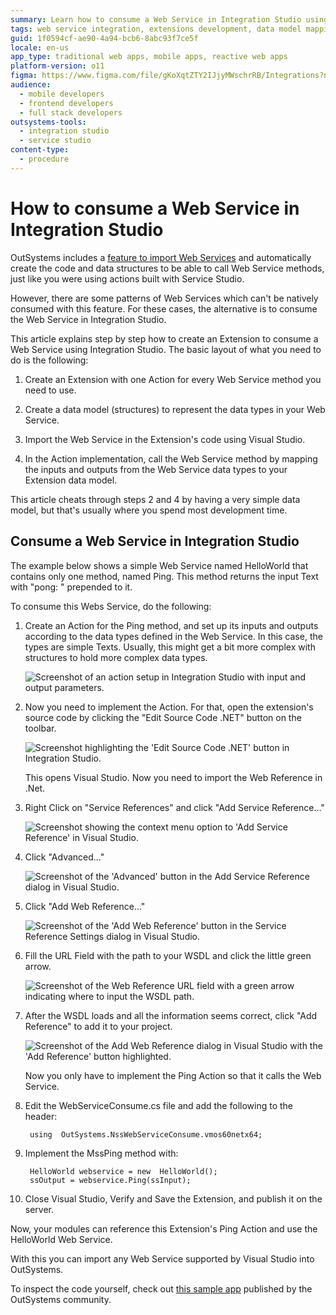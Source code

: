 ```yaml
---
summary: Learn how to consume a Web Service in Integration Studio using OutSystems 11 (O11) by creating extensions and mapping data models.
tags: web service integration, extensions development, data model mapping, visual studio integration
guid: 1f0594cf-ae90-4a94-bcb6-8abc93f7ce5f
locale: en-us
app_type: traditional web apps, mobile apps, reactive web apps
platform-version: o11
figma: https://www.figma.com/file/gKoXqtZTY2IJjyMWschrRB/Integrations?node-id=1242:275
audience:
  - mobile developers
  - frontend developers
  - full stack developers
outsystems-tools:
  - integration studio
  - service studio
content-type:
  - procedure
---
```


# How to consume a Web Service in Integration Studio

OutSystems includes a [feature to import Web Services](https://success.outsystems.com/Documentation/11/Extensibility_and_Integration/SOAP/Consuming_SOAP_Web_Services) and automatically create the code and data structures to be able to call Web Service methods, just like you were using actions built with Service Studio.

However, there are some patterns of Web Services which can't be natively consumed with this feature. For these cases, the alternative is to consume the Web Service in Integration Studio.

This article explains step by step how to create an Extension to consume a Web Service using Integration Studio. The basic layout of what you need to do is the following:

1. Create an Extension with one Action for every Web Service method you need to use.

1. Create a data model (structures) to represent the data types in your Web Service.

1. Import the Web Service in the Extension's code using Visual Studio.

1. In the Action implementation, call the Web Service method by mapping the inputs and outputs from the Web Service data types to your Extension data model.

This article cheats through steps 2 and 4 by having a very simple data model, but that's usually where you spend most development time.

## Consume a Web Service in Integration Studio

The example below shows a simple Web Service named HelloWorld that contains only one method, named Ping. This method returns the input Text with "pong: " prepended to it.

To consume this Webs Service, do the following:

1. Create an Action for the Ping method, and set up its inputs and outputs according to the data types defined in the Web Service. In this case, the types are simple Texts. Usually, this might get a bit more complex with structures to hold more complex data types.

    ![Screenshot of an action setup in Integration Studio with input and output parameters.](images/How-to-consume-a-Web-Service-in-Integration-Studio_0.png "Integration Studio Action Setup")

1. Now you need to implement the Action. For that, open the extension's source code by clicking the "Edit Source Code .NET" button on the toolbar.

    ![Screenshot highlighting the 'Edit Source Code .NET' button in Integration Studio.](images/How-to-consume-a-Web-Service-in-Integration-Studio_1.png "Edit Source Code .NET Button")

    This opens Visual Studio. Now you need to import the Web Reference in .Net.

1. Right Click on "Service References" and click "Add Service Reference..."

    ![Screenshot showing the context menu option to 'Add Service Reference' in Visual Studio.](images/How-to-consume-a-Web-Service-in-Integration-Studio_2.png "Add Service Reference Option")

1. Click "Advanced..."

    ![Screenshot of the 'Advanced' button in the Add Service Reference dialog in Visual Studio.](images/How-to-consume-a-Web-Service-in-Integration-Studio_3.png "Advanced Service Reference Settings")

1. Click "Add Web Reference..."

    ![Screenshot of the 'Add Web Reference' button in the Service Reference Settings dialog in Visual Studio.](images/How-to-consume-a-Web-Service-in-Integration-Studio_4.png "Add Web Reference Button")

1. Fill the URL Field with the path to your WSDL and click the little green arrow.

    ![Screenshot of the Web Reference URL field with a green arrow indicating where to input the WSDL path.](images/How-to-consume-a-Web-Service-in-Integration-Studio_5.png "Web Reference URL Field")

1. After the WSDL loads and all the information seems correct, click "Add Reference" to add it to your project.

    ![Screenshot of the Add Web Reference dialog in Visual Studio with the 'Add Reference' button highlighted.](images/How-to-consume-a-Web-Service-in-Integration-Studio_6.png "Add Web Reference Dialog")

    Now you only have to implement the Ping Action so that it calls the Web Service.

1. Edit the WebServiceConsume.cs file and add the following to the header:

        using  OutSystems.NssWebServiceConsume.vmos60netx64;

1. Implement the MssPing method with:

        HelloWorld webservice = new  HelloWorld();
        ssOutput = webservice.Ping(ssInput);

1. Close Visual Studio, Verify and Save the Extension, and publish it on the server.

Now, your modules can reference this Extension's Ping Action and use the HelloWorld Web Service.

With this you can import any Web Service supported by Visual Studio into OutSystems.

To inspect the code yourself, check out [this sample app](https://www.outsystems.com/forge/component-overview/7374/webservice-via-extension-sample-app) published by the OutSystems community.
